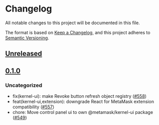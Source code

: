 # Changelog

All notable changes to this project will be documented in this file.

The format is based on [Keep a Changelog](https://keepachangelog.com/en/1.0.0/),
and this project adheres to [Semantic Versioning](https://semver.org/spec/v2.0.0.html).

## [Unreleased]

## [0.1.0]

### Uncategorized

- fix(kernel-ui): make Revoke button refresh object registry ([#558](https://github.com/MetaMask/ocap-kernel/pull/558))
- feat(kernel-ui,extension): downgrade React for MetaMask extension compatibility ([#557](https://github.com/MetaMask/ocap-kernel/pull/557))
- chore: Move control panel ui to own @metamask/kernel-ui package ([#549](https://github.com/MetaMask/ocap-kernel/pull/549))

[Unreleased]: https://github.com/MetaMask/ocap-kernel/compare/@metamask/kernel-ui@0.1.0...HEAD
[0.1.0]: https://github.com/MetaMask/ocap-kernel/releases/tag/@metamask/kernel-ui@0.1.0
